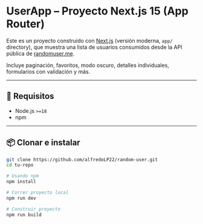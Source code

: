 # UserApp – Proyecto Next.js 15 (App Router)

Este es un proyecto construido con [Next.js](https://nextjs.org) (versión moderna, `app/` directory), que muestra una lista de usuarios consumidos desde la API pública de [randomuser.me](https://randomuser.me/).

Incluye paginación, favoritos, modo oscuro, detalles individuales, formularios con validación y más.

---

## 🚀 Requisitos

- Node.js `>=18`
- npm
---

## 📦 Clonar e instalar

```bash
git clone https://github.com/alfredoLP22/random-user.git
cd tu-repo

# Usando npm
npm install

# Correr proyecto local
npm run dev

# Construir proyecto
npm run build
```
